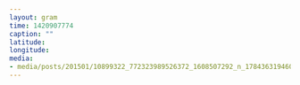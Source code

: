 ```yaml
---
layout: gram
time: 1420907774
caption: ""
latitude: 
longitude: 
media:
- media/posts/201501/10899322_772323989526372_1608507292_n_17843631946000351.jpg
---
```

